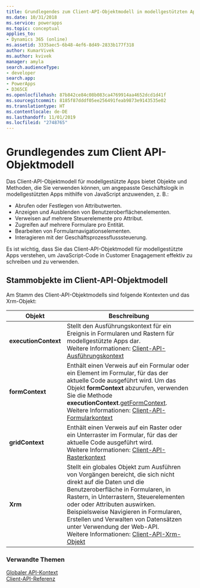 ```yaml
---
title: Grundlegendes zum Client-API-Objektmodell in modellgestützten Apps | MicrosoftDocs
ms.date: 10/31/2018
ms.service: powerapps
ms.topic: conceptual
applies_to:
- Dynamics 365 (online)
ms.assetid: 3335aec5-6b48-4ef6-8d49-2833b177f318
author: KumarVivek
ms.author: kvivek
manager: amyla
search.audienceType:
- developer
search.app:
- PowerApps
- D365CE
ms.openlocfilehash: 87b842ce84c08b083ca4769914aa4652dcd1d41f
ms.sourcegitcommit: 8185f87dddf05ee256491feab9873e9143535e02
ms.translationtype: HT
ms.contentlocale: de-DE
ms.lasthandoff: 11/01/2019
ms.locfileid: "2748765"
---
```

# <a name="understand-the-client-api-object-model"></a>Grundlegendes zum Client API-Objektmodell



Das Client-API-Objektmodell für modellgestützte Apps bietet Objekte und Methoden, die Sie verwenden können, um angepasste Geschäftslogik in modellgestützten Apps mithilfe von JavaScript anzuwenden, z. B.:
- Abrufen oder Festlegen von Attributwerten.
- Anzeigen und Ausblenden von Benutzeroberflächenelementen.
- Verweisen auf mehrere Steuerelemente pro Attribut.
- Zugreifen auf mehrere Formulare pro Entität.
- Bearbeiten von Formularnavigationselementen.
- Interagieren mit der Geschäftsprozessflusssteuerung.

Es ist wichtig, dass Sie das Client-API-Objektmodell für modellgestützte Apps verstehen, um JavaScript-Code in Customer Enagagement effektiv zu schreiben und zu verwenden.

## <a name="root-objects-in-the-client-api-object-model"></a>Stammobjekte im Client-API-Objektmodell

Am Stamm des Client-API-Objektmodells sind folgende Kontexten und das Xrm-Objekt:

|Objekt|Beschreibung|
|--|--|
|**executionContext**|Stellt den Ausführungskontext für ein Ereignis in Formularen und Rastern für modellgestützte Apps dar.<br/>Weitere Informationen: [Client-API-Ausführungskontext](clientapi-execution-context.md)|
|**formContext** |Enthält einen Verweis auf ein Formular oder ein Element im Formular, für das der aktuelle Code ausgeführt wird. Um das Objekt **formContext** abzurufen, verwenden Sie die Methode **executionContext**.[getFormContext](reference/executioncontext/getFormContext.md).<br/>Weitere Informationen: [Client-API-Formularkontext](clientapi-form-context.md)|
|**gridContext** |Enthält einen Verweis auf ein Raster oder ein Unterraster im Formular, für das der aktuelle Code ausgeführt wird.<br/>Weitere Informationen: [Client-API-Rasterkontext](clientapi-grid-context.md)|
|**Xrm**| Stellt ein globales Objekt zum Ausführen von Vorgängen bereicht, die sich nicht direkt auf die Daten und die Benutzeroberfläche in Formularen, in Rastern, in Unterrastern, Steuerelementen oder oder Attributen auswirken. Beispielsweise Navigieren in Formularen, Erstellen und Verwalten von Datensätzen unter Verwendung der Web-API.<br/>Weitere Informationen: [Client-API-Xrm-Objekt](clientapi-xrm.md)|

### <a name="related-topics"></a>Verwandte Themen

[Globaler API-Kontext](clientapi-xrm.md#client-api-global-context)<br/>
[Client-API-Referenz](reference.md)








